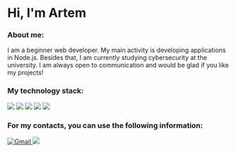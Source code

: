 # Hi, I'm Artem
### About me:
I am a beginner web developer. My main activity is developing applications in Node.js. Besides that, I am currently studying cybersecurity at the university. I am always open to communication and would be glad if you like my projects!
### My technology stack:
<img src="https://img.shields.io/badge/NODE-001900?style=for-the-badge&logo=nodedotjs&logoColor=39A450"/>  <img src="https://img.shields.io/badge/EXPRESS-001900?style=for-the-badge&logo=express&logoColor=39A450"/> <img src="https://img.shields.io/badge/MONGODB-001900?style=for-the-badge&logo=mongodb&logoColor=39A450"/> <img src="https://img.shields.io/badge/REACT-001900?style=for-the-badge&logo=react&logoColor=49ABFF"/> <img src="https://img.shields.io/badge/MySQL-001900?style=for-the-badge&logo=mysql&logoColor=49ABFF"/> 

### For my contacts, you can use the following information:
<a href="mailto:vitenkoartem7@gmail.com">
  <img src="https://img.shields.io/badge/GMAIL-001900?style=for-the-badge&logo=gmail&logoColor=A02D2D" alt="Gmail" />
</a>
<a href="https://www.linkedin.com/in/artem-vitenko-3b270924a/">
<img src="https://img.shields.io/badge/LINKEDIN-001900?style=for-the-badge&logo=linkedin&logoColor=008DFF"/>
</a>

